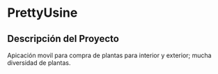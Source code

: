 # PrettyUsine

## Descripción del Proyecto

Apicación movil para compra de plantas para interior y exterior; mucha diversidad de plantas.
